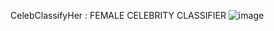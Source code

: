CelebClassifyHer  :  FEMALE CELEBRITY CLASSIFIER
![image](https://github.com/VikramBhiwapurkar/CelebClassifyHer/assets/147382435/62728811-969c-4040-b81d-84d509ef80d0)
